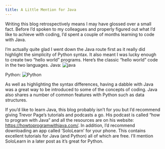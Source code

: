 ```yaml
---
title: A Little Mention for Java
---
```

Writing this blog retrospectively means I may have glossed over a small fact. Before I’d spoken to my colleagues and properly figured out what I’d like to achieve with coding, I’d spent a couple of months learning to code with Java. 

I’m actually quite glad I went down the Java route first as it really did highlight the simplicity of Python syntax. It also meant I was lucky enough to create two “hello world” programs. Here’s the classic “hello world” code in the two languages.
Java:
![java](/blog/img/java.png "Java hello world")

Python:
![Python](/blog/img/Python.png "Python hello world")

As well as highlighting the syntax differences, having a dabble with Java was a great way to be introduced to some of the concepts of coding. Java also shares a number of common features with Python such as data structures.

If you’d like to learn Java, this blog probably isn’t for you but  I’d recommend giving Trevor Page’s tutorials and podcasts a go.  His podcast is called “how to program with Java” and all the resources are on his website: https://howtoprogramwithjava.com/. In addition, I’d recommend downloading an app called ‘SoloLearn’ for your phone. This contains excellent tutorials for Java (and Python) all of which are free. I’ll mention SoloLearn in a later post as it’s great for Python.

